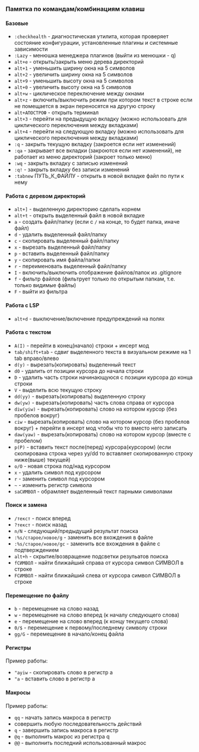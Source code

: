 ### Памятка по командам/комбинациям клавиш 

#### Базовые

- `:checkhealth` - диагностическая утилита, которая проверяет состояние конфигурации, установленные плагины и системные зависимости
- `:Lazy` - менюшка менеджера плагинов (выйти из менюшки - q)
- `alt+e` - открыть/закрыть меню дерева директорий
- `alt+1` - уменьшить ширину окна на 5 символов  
- `alt+2` - увеличить ширину окна на 5 символов
- `alt+9` - уменьшить высоту окна на 5 символов  
- `alt+0` - увеличить высоту окна на 5 символов
- `alt+w` - циклическое переключение между окнами
- `alt+z` - включить/выключить режим при котором текст в строке если не помещается в экран переносятся на другую строку
- `alt+АПОСТРОФ` - открыть терминал
- `alt+3` - перейти на предыдущую вкладку (можно использовать для циклического переключения между вкладками)
- `alt+4` - перейти на следующую вкладку (можно использовать для циклического переключения между вкладками)
- `:q` - закрыть текущую вкладку (закроется если нет изменений)
- `:qa` - закрывает все вкладки (закроются если нет изменений), не работает из меню директорий (закроет только меню)
- `:wq` - закрыть вкладку с записью изменений
- `:q!` - закрыть вкладку без записи изменений
- `:tabnew` ПУТЬ_К_ФАЙЛУ - открыть в новой вкладке файл по пути к нему

#### Работа с деревом директорий

- `alt+]` - выделенную директорию сделать корнем
- `alt+t` - открыть выделенный файл в новой вкладке
- `a` - создать файл/папку (если с `/` на конце, то будет папка, иначе файл)
- `d` - удалить выделенный файл/папку
- `c` - скопировать выделенный файл/папку
- `x` - вырезать выделенный файл/папку
- `p` - вставить выделенный файл/папку
- `y` - скопировать имя файла/папки
- `r` - переименовать выделенный файл/папку
- `I` - включить/выключить отображение файлов/папок из .gitignore
- `f` - фильтр файлов (фильтрует только по открытым папкам, т.е. только видимые файлы)
- `F` - выйти из фильтра

#### Работа с LSP

- `alt+d` - выключение/включение предупреждений на полях

#### Работа с текстом

- `A(I)` - перейти в конец(начало) строки + инсерт мод
- `tab/shift+tab` - сдвиг выделенного текста в визуальном режиме на 1 tab вправо/влево
- `d(y)` - вырезать(копировать) выделенный текст 
- `d0` - удалить от позиции курсора до начала строки 
- `D` - удалить часть строки начинающуюся с позиции курсора до конца строки
- `V` - выделить всю текущую строку
- `dd(yy)` - вырезать(копировать) выделенную строку
- `dw(yw)` - вырезать(копировать) часть слова справа от курсора
- `diw(yiw)` - вырезать(копировать) слово на котором курсор (без пробелов вокруг)
- `ciw` - вырезать(копировать) слово на котором курсор (без пробелов вокруг) + перейти в инсерт мод чтобы что то вместо него записать
- `daw(yaw)` - вырезать(копировать) слово на котором курсор (вместе с пробелом)
- `p(P)` - вставить текст после(перед) курсора(курсором) (если скопирована строка через yy/dd то вставляет скопированную строку ниже(выше) текущей)
- `o/O` - новая строка под/над курсором
- `x` - удалить символ под курсором
- `r` - заменить символ под курсором
- `~` - изменить регистр символа
- `saСИМВОЛ` - обрамляет выделенный текст парными символами

#### Поиск и замена

- `/текст` - поиск вперед
- `?текст` - поиск назад
- `n/N` - следующий/предыдущий результат поиска
- `:%s/старое/новое/g` - заменить все вхождения в файле
- `:%s/старое/новое/gc` - заменить все вхождения в файле с подтверждением
- `alt+h` - скрытие/возвращение подсветки резульатов поиска
- `fСИМВОЛ` - найти ближайший справа от курсора символ СИМВОЛ в строке 
- `FСИМВОЛ` - найти ближайший слева от курсора символ СИМВОЛ в строке 

#### Перемещение по файлу

- `b` - перемещение на слово назад
- `w` - перемещение на слово вперед (к началу следующего слова)
- `e` - перемещение на слово вперед (к концу текущего слова)
- `0/$` - перемещение к первому/последнему символу строки
- `gg/G` - перемещение в начало/конец файла

#### Регистры

Пример работы:

- `"ayiw` - скопировать слово в регистр a
- `"a` - вставить слово в регистр a

#### Макросы 

Пример работы:

- `qq` - начать запись макроса в регистр
- совершить любую последовательность действий
- `q` - завершить запись макроса в регистр
- `@q` - выполнить макрос из регистра q
- `@@` - выполнить последний использованный макрос
